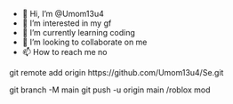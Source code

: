 - 👋 Hi, I’m @Umom13u4
- 👀 I’m interested in my gf
- 🌱 I’m currently learning coding 
- 💞️ I’m looking to collaborate on me
- 📫 How to reach me no

<!---
Umom13u4/Umom13u4 is a ✨ special ✨ repository because its `README.md` (this file) appears on your GitHub profile.
You can click the Preview link to take a look at your changes.
--->git remote add origin https://github.com/Umom13u4/Se.git
git branch -M main
git push -u origin main
/roblox mod
